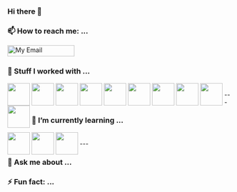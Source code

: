 ### Hi there 👋

### 📫 How to reach me: ...
<img src="https://img.shields.io/badge/ProtonMail-8B89CC?style=for-the-badge&logo=protonmail&logoColor=white" alt="My Email" width="150" height="25">

### 🔭 Stuff I worked with ...
<img align="left" height="50" width="50" style="margin-right: 4px" src="https://cdn.jsdelivr.net/gh/devicons/devicon@latest/icons/html5/html5-original.svg" />
<img align="left" height="50" width="50" style="margin-right: 4px" src="https://cdn.jsdelivr.net/gh/devicons/devicon@latest/icons/css3/css3-original.svg" />
<img align="left" height="50" width="50" style="margin-right: 4px" src="https://cdn.jsdelivr.net/gh/devicons/devicon@latest/icons/javascript/javascript-original.svg" />
<img align="left" height="50" width="50" style="margin-right: 4px" src="https://cdn.jsdelivr.net/gh/devicons/devicon@latest/icons/react/react-original.svg" />
<img align="left" height="50" width="50" style="margin-right: 4px" src="https://cdn.jsdelivr.net/gh/devicons/devicon@latest/icons/nextjs/nextjs-original.svg" />
<img align="left" height="50" width="50" style="margin-right: 4px" src="https://cdn.jsdelivr.net/gh/devicons/devicon@latest/icons/vuejs/vuejs-original.svg" />
<img align="left" height="50" width="50" style="margin-right: 4px" src="https://cdn.jsdelivr.net/gh/devicons/devicon@latest/icons/nuxtjs/nuxtjs-original.svg" />
<img align="left" height="50" width="50" style="margin-right: 4px" src="https://cdn.jsdelivr.net/gh/devicons/devicon@latest/icons/nodejs/nodejs-original.svg" />
<img align="left" height="50" width="50" style="margin-right: 4px" src="https://cdn.jsdelivr.net/gh/devicons/devicon@latest/icons/jest/jest-plain.svg" />
<img align="left" height="50" width="50" style="margin-right: 4px" src="https://cdn.jsdelivr.net/gh/devicons/devicon@latest/icons/docker/docker-original.svg" />
<br/>
---

### 🌱 I’m currently learning ...
<img align="left" height="50" width="50" style="margin-right: 4px" src="https://cdn.jsdelivr.net/gh/devicons/devicon@latest/icons/svelte/svelte-original.svg" />
<img align="left" height="50" width="50" style="margin-right: 4px" src="https://cdn.jsdelivr.net/gh/devicons/devicon@latest/icons/vitest/vitest-original.svg" />
<img align="left" height="50" width="50" style="margin-right: 4px" src="https://cdn.jsdelivr.net/gh/devicons/devicon@latest/icons/go/go-original-wordmark.svg" />
<br />
---

### 💬 Ask me about ...

### ⚡ Fun fact: ...
